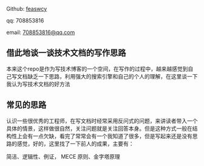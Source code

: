 
Github: [feaswcy](http://github.com/feaswcy)

qq: 708853816

email: 708853816@qq.com


## 借此地谈一谈技术文档的写作思路
本来这个repo是作为写技术博客的一个空间，在写作的过程中，越来越感觉到自己写文档缺乏一下思路，利用强大的搜索引擎和自己的个人的理解，在这里谈一下我认为写技术文档的好方法

## 常见的思路
认识一些很优秀的工程师，在写文档时经常采用反问式的问题，来讲读者带入一个具体的情景，这样做很自然，关注问题就是关注回答本身。但是这种方式一般在结构性上会有一点欠缺，看完了常常会有一个我知道了很多，但是写起来还是没有思路的感觉，好的，这里找了一下前人的成果，主要有：

简洁、逻辑性、例证， 
MECE 原则、金字塔原理

